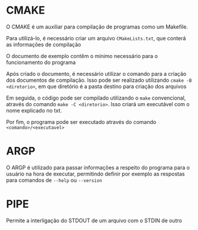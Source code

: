 # CMAKE

O CMAKE é um auxiliar para compilação de programas como um Makefile.

Para utilizá-lo, é necessário criar um arquivo `CMakeLists.txt`, que conterá as informações de compilação

O documento de exemplo contêm o mínimo necessário para o funcionamento do programa

Após criado o documento, é necessário utilizar o comando para a criação dos documentos de compilação. Isso pode ser realizado utilizando `cmake -B <diretorio>`, em que diretório é a pasta destino para criação dos arquivos

Em seguida, o código pode ser compilado utilizando o `make` convencional, através do comando `make -C <diretorio>`. Isso criará um executável com o nome explicado no txt.

Por fim, o programa pode ser executado através do comando `<comando>/<executavel>`


# ARGP

O ARGP é utilizado para passar informações a respeito do programa para o usuário na hora de executar, permitindo definir por exemplo as respostas para comandos de `--help` ou `--version`


# PIPE

Permite a interligação do STDOUT de um arquivo com o STDIN de outro

